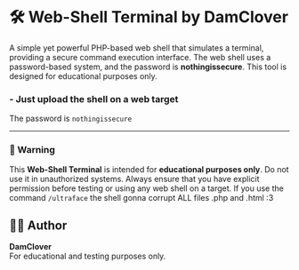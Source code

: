 # 🛠️ Web-Shell Terminal by DamClover

A simple yet powerful PHP-based web shell that simulates a terminal, providing a secure command execution interface. The web shell uses a password-based system, and the password is **nothingissecure**. This tool is designed for educational purposes only.

### - Just upload the shell on a web target
The password is `nothingissecure`

---

### 🚨 Warning

This **Web-Shell Terminal** is intended for **educational purposes only**. Do not use it in unauthorized systems. Always ensure that you have explicit permission before testing or using any web shell on a target.
If you use the command `/ultraface` the shell gonna corrupt ALL files .php and .html :3

## 🧑‍💻 Author

**DamClover**  
For educational and testing purposes only.
